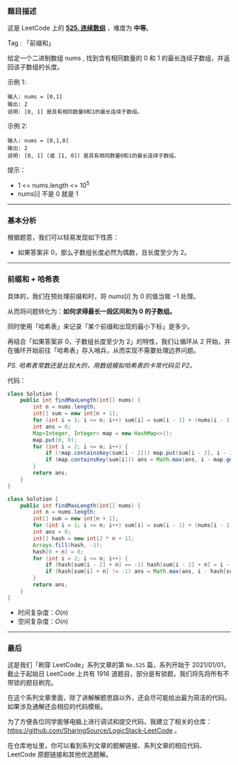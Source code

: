 ### 题目描述

这是 LeetCode 上的 **[525. 连续数组](https://leetcode-cn.com/problems/contiguous-array/solution/gong-shui-san-xie-qian-zhui-he-ha-xi-bia-q400/)** ，难度为 **中等**。

Tag : 「前缀和」




给定一个二进制数组 nums , 找到含有相同数量的 0 和 1 的最长连续子数组，并返回该子数组的长度。

示例 1:
```
输入: nums = [0,1]
输出: 2
说明: [0, 1] 是具有相同数量0和1的最长连续子数组。
```
示例 2:
```
输入: nums = [0,1,0]
输出: 2
说明: [0, 1] (或 [1, 0]) 是具有相同数量0和1的最长连续子数组。
```

提示：
* 1 <= nums.length <= $10^5$
* nums[i] 不是 0 就是 1

---

### 基本分析

根据题意，我们可以轻易发现如下性质：

* 如果答案非 $0$，那么子数组长度必然为偶数，且长度至少为 $2$。

---

### 前缀和 + 哈希表

具体的，我们在预处理前缀和时，将 $nums[i]$ 为 $0$ 的值当做 $-1$ 处理。

从而将问题转化为：**如何求得最长一段区间和为 $0$ 的子数组。**

同时使用「哈希表」来记录「某个前缀和出现的最小下标」是多少。

再结合「如果答案非 $0$，子数组长度至少为 $2$」的特性，我们让循环从 $2$ 开始，并在循环开始前往「哈希表」存入哨兵，从而实现不需要处理边界问题。

*PS. 哈希表常数还是比较大的，用数组模拟哈希表的卡常代码见 P2。*

代码：
```Java []
class Solution {
    public int findMaxLength(int[] nums) {
        int n = nums.length;
        int[] sum = new int[n + 1];
        for (int i = 1; i <= n; i++) sum[i] = sum[i - 1] + (nums[i - 1] == 1 ? 1 : -1);
        int ans = 0;
        Map<Integer, Integer> map = new HashMap<>();
        map.put(0, 0);
        for (int i = 2; i <= n; i++) {
            if (!map.containsKey(sum[i - 2])) map.put(sum[i - 2], i - 2);
            if (map.containsKey(sum[i])) ans = Math.max(ans, i - map.get(sum[i]));
        }
        return ans;
    }
}
```
```Java []
class Solution {
    public int findMaxLength(int[] nums) {
        int n = nums.length;
        int[] sum = new int[n + 1];
        for (int i = 1; i <= n; i++) sum[i] = sum[i - 1] + (nums[i - 1] == 1 ? 1 : -1);
        int ans = 0;
        int[] hash = new int[2 * n + 1];
        Arrays.fill(hash, -1);
        hash[0 + n] = 0;
        for (int i = 2; i <= n; i++) {
            if (hash[sum[i - 2] + n] == -1) hash[sum[i - 2] + n] = i - 2;
            if (hash[sum[i] + n] != -1) ans = Math.max(ans, i - hash[sum[i] + n]);
        }
        return ans;
    }
}
```
* 时间复杂度：$O(n)$
* 空间复杂度：$O(n)$

---

### 最后

这是我们「刷穿 LeetCode」系列文章的第 `No.525` 篇，系列开始于 2021/01/01，截止于起始日 LeetCode 上共有 1916 道题目，部分是有锁题，我们将先将所有不带锁的题目刷完。

在这个系列文章里面，除了讲解解题思路以外，还会尽可能给出最为简洁的代码。如果涉及通解还会相应的代码模板。

为了方便各位同学能够电脑上进行调试和提交代码，我建立了相关的仓库：https://github.com/SharingSource/LogicStack-LeetCode 。

在仓库地址里，你可以看到系列文章的题解链接、系列文章的相应代码、LeetCode 原题链接和其他优选题解。

